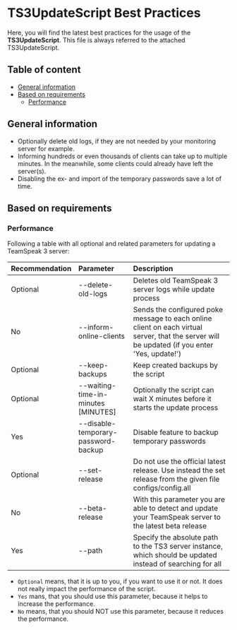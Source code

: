 # TS3UpdateScript Best Practices

Here, you will find the latest best practices for the usage of the **TS3UpdateScript**. This file is always referred to the attached TS3UpdateScript.

## Table of content

- [General information](#general-information)
- [Based on requirements](#based-on-requirements)
	- [Performance](#performance)

## General information

- Optionally delete old logs, if they are not needed by your monitoring server for example.
- Informing hundreds or even thousands of clients can take up to multiple minutes. In the meanwhile, some clients could already have left the server(s).
- Disabling the ex- and import of the temporary passwords save a lot of time.

## Based on requirements

### Performance

Following a table with all optional and related parameters for updating a TeamSpeak 3 server:

Recommendation | Parameter | Description
:------------- | :------------- | :-------------
Optional | --delete-old-logs | Deletes old TeamSpeak 3 server logs while update process
No | --inform-online-clients | Sends the configured poke message to each online client on each virtual server, that the server will be updated (if you enter 'Yes, update!')
Optional | --keep-backups | Keep created backups by the script
Optional | --waiting-time-in-minutes [MINUTES] | Optionally the script can wait X minutes before it starts the update process
Yes | --disable-temporary-password-backup | Disable feature to backup temporary passwords
Optional | --set-release | Do not use the official latest release. Use instead the set release from the given file configs/config.all
No | --beta-release | With this parameter you are able to detect and update your TeamSpeak server to the latest beta release
Yes | --path | Specify the absolute path to the TS3 server instance, which should be updated instead of searching for all

- ``Optional`` means, that it is up to you, if you want to use it or not. It does not really impact the performance of the script.
- ``Yes`` mans, that you should use this parameter, because it helps to increase the performance.
- ``No`` means, that you should NOT use this parameter, because it reduces the performance.
